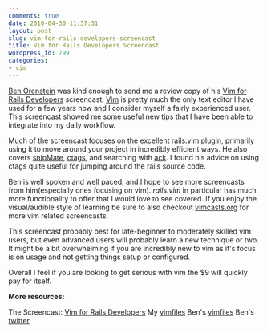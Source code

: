 ```yaml
---
comments: true
date: 2010-04-30 11:37:31
layout: post
slug: vim-for-rails-developers-screencast
title: Vim for Rails Developers Screencast
wordpress_id: 799
categories:
- vim
---
```


[Ben Orenstein](http://twitter.com/r00k) was kind enough to send me a review copy of his [Vim for Rails Developers](http://www.codeulatescreencasts.com/products/vim-for-rails-developers) screencast. [Vim](http://www.vim.org) is pretty much the only text editor I have used for a few years now and I consider myself a fairly experienced user. This screencast showed me some useful new tips that I have been able to integrate into my daily workflow.

Much of the screencast focuses on the excellent [rails.vim](http://rails.vim.tpope.net/) plugin, primarily using it to move around your project in incredibly efficient ways. He also covers [snipMate](http://www.vim.org/scripts/script.php?script_id=2540), [ctags](http://ctags.sourceforge.net), and searching with [ack](http://betterthangrep.com). I found his advice on using ctags quite useful for jumping around the rails source code.

Ben is well spoken and well paced, and I hope to see more screencasts from him(especially ones focusing on vim). _rails.vim_ in particular has much more functionality to offer that I would love to see covered. If you enjoy the visual/audible style of learning be sure to also checkout [vimcasts.org](http://vimcasts.org) for more vim related screencasts.

This screencast probably best for late-beginner to moderately skilled vim users, but even advanced users will probably learn a new technique or two. It might be a bit overwhelming if you are incredibly new to vim as it's focus is on usage and not getting things setup or configured.

Overall I feel if you are looking to get serious with vim the $9 will quickly pay for itself.

**More resources:**

The Screencast: [Vim for Rails Developers](http://www.codeulatescreencasts.com/products/vim-for-rails-developers)
My [vimfiles](http://github.com/anveo/vimfiles)
Ben's [vimfiles](http://github.com/r00k/dotfiles)
Ben's [twitter](http://twitter.com/r00k)

